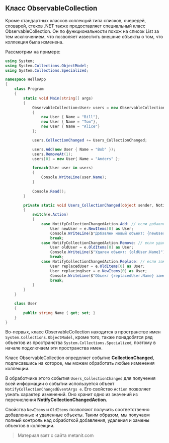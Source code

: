 ## Класс ObservableCollection

Кроме стандартных классов коллекций типа списков, очередей, словарей, стеков .NET также предоставляет специальный класс ObservableCollection. Он по функциональности похож на список List за тем исключением, что позволяет известить внешние объекты о том, что коллекция была изменена.

Рассмотрим на примере:

```cs
using System;
using System.Collections.ObjectModel;
using System.Collections.Specialized;

namespace HelloApp
{
    class Program
    {
        static void Main(string[] args)
        {
            ObservableCollection<User> users = new ObservableCollection<User>
            {
                new User { Name = "Bill"},
                new User { Name = "Tom"},
                new User { Name = "Alice"}
            };

            users.CollectionChanged += Users_CollectionChanged;

            users.Add(new User { Name = "Bob" });
            users.RemoveAt(1);
            users[0] = new User{ Name = "Anders" };

            foreach(User user in users)
            {
                Console.WriteLine(user.Name);
            }
            
            Console.Read();
        }

        private static void Users_CollectionChanged(object sender, NotifyCollectionChangedEventArgs e)
        {
            switch(e.Action)
            {
                case NotifyCollectionChangedAction.Add: // если добавление
                    User newUser = e.NewItems[0] as User;
                    Console.WriteLine($"Добавлен новый объект: {newUser.Name}");
                    break;
                case NotifyCollectionChangedAction.Remove: // если удаление
                    User oldUser = e.OldItems[0] as User;
                    Console.WriteLine($"Удален объект: {oldUser.Name}");
                    break;
                case NotifyCollectionChangedAction.Replace: // если замена
                    User replacedUser = e.OldItems[0] as User;
                    User replacingUser = e.NewItems[0] as User;
                    Console.WriteLine($"Объект {replacedUser.Name} заменен объектом {replacingUser.Name}");
                    break;
            }
        }
    }

    class User
    {
        public string Name { get; set; }
    }
}
```

Во-первых, класс ObservableCollection находится в пространстве имен `System.Collections.ObjectModel`, кроме того, также понадобятся ряд объектов из пространства `System.Collections.Specialized`, поэтому в начале подключаем эти пространства имен.

Класс ObservableCollection определяет событие **CollectionChanged**, подписавшись на которое, мы можем обработать любые изменения коллекции.

В обработчике этого события `Users_CollectionChanged` для получения всей информации о событии используется объект `NotifyCollectionChangedEventArgs e`. Его свойство `Action` позволяет узнать характер изменений. Оно хранит одно из значений из перечисления **NotifyCollectionChangedAction**.

Свойства `NewItems` и `OldItems` позволяют получить соответственно добавленные и удаленные объекты. Таким образом, мы получаем полный контроль над обработкой добавления, удаления и замены объектов в коллекции.


> Материал взят с сайта metanit.com